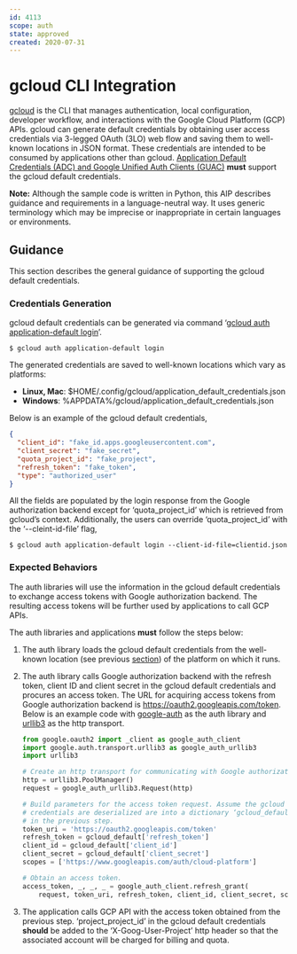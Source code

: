 ```yaml
---
id: 4113
scope: auth
state: approved
created: 2020-07-31
---
```


# gcloud CLI Integration

[gcloud][0] is the CLI that manages authentication, local configuration, developer workflow, and interactions with the Google Cloud Platform (GCP) APIs. gcloud can generate default credentials by obtaining user access credentials via 3-legged OAuth (3LO) web flow and saving them to well-known locations in JSON format. These credentials are intended to be consumed by applications other than gcloud. [Application Default Credentials (ADC) and Google Unified Auth Clients (GUAC)][1] **must** support the gcloud default credentials.

**Note:** Although the sample code is written in Python, this AIP describes guidance and requirements in a language-neutral way. It uses generic terminology which may be imprecise or
inappropriate in certain languages or environments.


## Guidance
This section describes the general guidance of supporting the gcloud default credentials.

### Credentials Generation
gcloud default credentials can be generated via command ‘[gcloud auth application-default login][2]’. 

```
$ gcloud auth application-default login
```

The generated credentials are saved to well-known locations which vary as platforms:

- **Linux, Mac**: $HOME/.config/gcloud/application_default_credentials.json
- **Windows**: %APPDATA%/gcloud/application_default_credentials.json

Below is an example of the gcloud default credentials,

```json
{
  "client_id": "fake_id.apps.googleusercontent.com",
  "client_secret": "fake_secret",
  "quota_project_id": "fake_project",
  "refresh_token": "fake_token",
  "type": "authorized_user"
}
```

All the fields are populated by the login response from the Google authorization backend except for ‘quota_project_id’ which is retrieved from gcloud’s context. Additionally, the users can override ‘quota_project_id’ with the ‘--cleint-id-file’ flag,

```
$ gcloud auth application-default login --client-id-file=clientid.json
```

### Expected Behaviors
The auth libraries will use the information in the gcloud default credentials to exchange access tokens with Google authorization backend. The resulting access tokens will be further used by applications to call GCP APIs.

The auth libraries and applications **must** follow the steps below:

1.  The auth library loads the gcloud default credentials from the well-known location (see previous [section](#credentials-generation)) of the platform on which it runs.

1.  The auth library calls Google authorization backend with the refresh token, client ID and client secret in the gcloud default credentials and procures an access token. The URL for acquiring access tokens from Google authorization backend is https://oauth2.googleapis.com/token. Below is an example code with [google-auth][3] as the auth library and [urllib3][4] as the http transport.

	```python
	from google.oauth2 import _client as google_auth_client
	import google.auth.transport.urllib3 as google_auth_urllib3
	import urllib3

	# Create an http transport for communicating with Google authorization backend.
	http = urllib3.PoolManager()
	request = google_auth_urllib3.Request(http)

	# Build parameters for the access token request. Assume the gcloud default
	# credentials are deserialized are into a dictionary ‘gcloud_default’ 
	# in the previous step.
	token_uri = 'https://oauth2.googleapis.com/token'
	refresh_token = gcloud_default['refresh_token']
	client_id = gcloud_default['client_id']
	client_secret = gcloud_default['client_secret']
	scopes = ['https://www.googleapis.com/auth/cloud-platform']

	# Obtain an access token.
	access_token, _, _, _ = google_auth_client.refresh_grant(
	    request, token_uri, refresh_token, client_id, client_secret, scopes)
	```

1.  The application calls GCP API with the access token obtained from the previous step. ‘project_project_id’ in the gcloud default credentials **should** be added to the ‘X-Goog-User-Project’ http header so that the associated account will be charged for billing and quota.
 
<!-- prettier-ignore-start -->
[0]: https://cloud.google.com/sdk/gcloud/reference
[1]: https://google.aip.dev/auth/4110
[2]: https://cloud.google.com/sdk/gcloud/reference/auth/application-default/login
[3]: https://google-auth.readthedocs.io/en/latest/index.html
[4]: https://urllib3.readthedocs.io/en/latest/
<!-- prettier-ignore-end -->